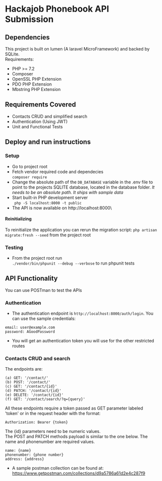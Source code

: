 # Hackajob Phonebook API Submission
## Dependencies
This project is built on lumen (A laravel MicroFramework) and backed by SQLite. \
Requirements: 
- PHP >= 7.2
- Composer
- OpenSSL PHP Extension
- PDO PHP Extension
- Mbstring PHP Extension
## Requirements Covered
- Contacts CRUD and simplified search
- Authentication (Using JWT)
- Unit and Functional Tests
## Deploy and run instructions
### Setup
- Go to project root
- Fetch vendor required code and dependecies \
```composer require```
- Change the absolute path of the ``DB_DATABASE`` variable in the .env file to point to the projects SQLITE database, located in the database folder. *It needs to be an absolute path. It ships with sample data*
- Start built-in PHP development server \
``` php -S localhost:8000 -t public```
- The API is now available on http://localhost:8000\
#### Reinitializing
To reinitialize the application you can rerun the migration script: ``php artisan migrate:fresh --seed`` from the project root
### Testing
- From the project root run  
``./vendor/bin/phpunit --debug --verbose`` to run phpunit tests
## API Functionality
You can use POSTman to test the APIs
### Authentication
- The authentication endpoint is ``http://localhost:8000/auth/login``. You can use the sample credentials:
```
email: user@example.com
password: AGoodPassword
```
- You will get an authentication token you will use for the other restricted routes
### Contacts CRUD and search
The endpoints are: 
```
(a) GET: '/contact/' 
(b) POST: '/contact/' 
(c) GET: '/contact/{id}'
(d) PATCH: '/contact/{id}'
(e) DELETE: '/contact/{id}'
(f) GET: '/contact/search/?q={query}'
```
All these endpoints require a token passed as GET parameter labeled 'token' or in the request header with the format:
```
Authorization: Bearer {token}
```
The {id} parameters need to be numeric values.\
The POST and PATCH methods payload is similar to the one below. The name and phonenumber are required values.
```
name: {name}
phonenumber: {phone number}
address: {address}
```
* A sample postman collection can be found at: https://www.getpostman.com/collections/d9a5786a61d2e4c287f9

